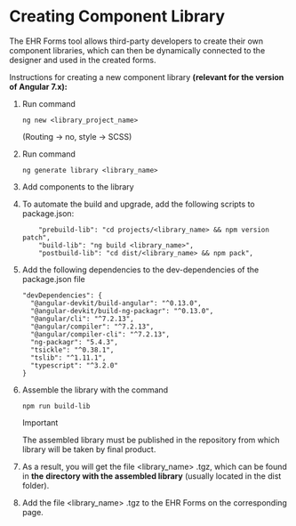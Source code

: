 # Creating Component Library

The EHR Forms tool allows third-party developers to create their own component libraries, which can then be dynamically connected to the designer and used in the created forms.

Instructions for creating a new component library **\(relevant for the version of Angular 7.x\):**

1. Run command

   ```text
   ng new <library_project_name>
   ```

   \(Routing -&gt; no, style -&gt; SCSS\)  
  

2. Run command

   ```text
   ng generate library <library_name>
   ```

3. Add components to the library
4. To automate the build and upgrade, add the following scripts to package.json:

   ```text
       "prebuild-lib": "cd projects/<library_name> && npm version patch",
       "build-lib": "ng build <library_name>",
       "postbuild-lib": "cd dist/<library_name> && npm pack",
   ```

5. Add the following dependencies to the dev-dependencies of the package.json file

   ```text
   "devDependencies": {
     "@angular-devkit/build-angular": "^0.13.0",
     "@angular-devkit/build-ng-packagr": "^0.13.0",
     "@angular/cli": "^7.2.13",
     "@angular/compiler": "^7.2.13",
     "@angular/compiler-cli": "^7.2.13",
     "ng-packagr": "5.4.3",
     "tsickle": "^0.38.1",
     "tslib": "^1.11.1",
     "typescript": "^3.2.0"
   }
   ```

6. Assemble the library with the command

   ```text
   npm run build-lib
   ```

   Important

   The assembled library must be published in the repository from which library will be taken by final product.

7. As a result, you will get the file &lt;library\_name&gt; .tgz, which can be found in **the** **directory with the assembled library** \(usually located in the dist folder\).
8. Add the file &lt;library\_name&gt; .tgz to the EHR Forms on the corresponding page.

